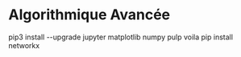 # Algorithmique Avancée

pip3 install --upgrade jupyter matplotlib numpy pulp voila
pip install networkx